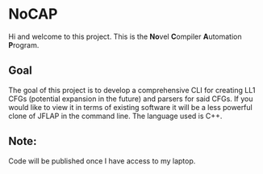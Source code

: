 # NoCAP
Hi and welcome to this project. This is the **No**vel **C**ompiler **A**utomation **P**rogram. 
## Goal
The goal of this project is to develop a comprehensive CLI for creating LL1 CFGs (potential expansion in the future) and parsers for said CFGs. If you would like to view it in terms of existing software it will be a less powerful clone of JFLAP in the command line. The language used is C++. 
## Note:
Code will be published once I have access to my laptop.
